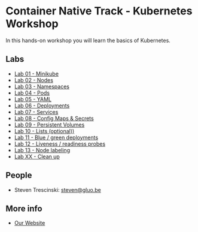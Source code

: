 # Container Native Track - Kubernetes Workshop

In this hands-on workshop you will learn the basics of Kubernetes.

## Labs

* [Lab 01 - Minikube](lab-01)
* [Lab 02 - Nodes](lab-02)
* [Lab 03 - Namespaces](lab-03)
* [Lab 04 - Pods](lab-04)
* [Lab 05 - YAML](lab-05)
* [Lab 06 - Deployments](lab-06)
* [Lab 07 - Services](lab-07)
* [Lab 08 - Config Maps & Secrets](lab-08)
* [Lab 09 - Persistent Volumes](lab-09)
* [Lab 10 - Lists (optional))](lab-10)
* [Lab 11 - Blue / green deployments](lab-11)
* [Lab 12 - Liveness / readiness probes](lab-12)
* [Lab 13 - Node labeling](lab-13)
* [Lab XX - Clean up](lab-XX)

## People

* Steven Trescinski: steven@gluo.be

## More info

* [Our Website](http://www.gluo.be)